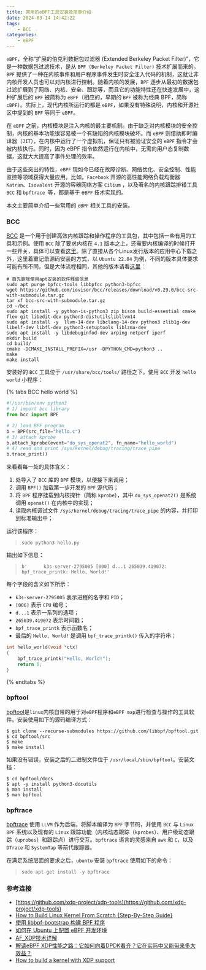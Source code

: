 ```yaml
---
title: 常用的eBPF工具安装及简单介绍
date: 2024-03-14 14:42:22
tags:
    - BCC
categories:
    - eBPF
---
```


`eBPF`，全称“扩展的伯克利数据包过滤器 (Extended Berkeley Packet Filter)”，它是一种数据包过滤技术，是从 `BPF (Berkeley Packet Filter)` 技术扩展而来的。`BPF` 提供了一种在内核事件和用户程序事件发生时安全注入代码的机制，这就让非内核开发人员也可以对内核进行控制。随着内核的发展，`BPF` 逐步从最初的数据包过滤扩展到了网络、内核、安全、跟踪等，而且它的功能特性还在快速发展中，这种扩展后的 `BPF` 被简称为 `eBPF`（相应的，早期的 `BPF` 被称为经典 BPF，简称 `cBPF`）。实际上，现代内核所运行的都是 `eBPF`，如果没有特殊说明，内核和开源社区中提到的 `BPF` 等同于 `eBPF`。

在 `eBPF` 之前，内核模块是注入内核的最主要机制。由于缺乏对内核模块的安全控制，内核的基本功能很容易被一个有缺陷的内核模块破坏。而 `eBPF` 则借助即时编译器（`JIT`），在内核中运行了一个虚拟机，保证只有被验证安全的 `eBPF` 指令才会被内核执行。同时，因为 eBPF 指令依然运行在内核中，无需向用户态复制数据，这就大大提高了事件处理的效率。

由于这些突出的特性，`eBPF` 现如今已经在故障诊断、网络优化、安全控制、性能监控等领域获得大量应用。比如，`Facebook` 开源的高性能网络负载均衡器 `Katran`、`Isovalent` 开源的容器网络方案 `Cilium` ，以及著名的内核跟踪排错工具 `BCC` 和 `bpftrace `等，都是基于 e`BPF` 技术实现的。

本文主要简单介绍一些常用的 `eBPF` 相关工具的安装。

<!-- more -->

### BCC

[BCC](https://github.com/iovisor/bcc) 是一个用于创建高效内核跟踪和操作程序的工具包，其中包括一些有用的工具和示例。使用 `BCC` 除了要求内核在 `4.1` 版本之上，还需要内核编译的时候打开一些开关，具体可以查看[这里](https://github.com/iovisor/bcc/blob/master/INSTALL.md#kernel-configuration)。除了直接从各个Linux发行版本的应用中心下载之外，这里着重记录源码安装的方式，以 `Ubuntu 22.04` 为例，不同的版本具体要求可能有所不同，但是大体流程相同，其他的版本请看[这里](https://github.com/iovisor/bcc/blob/master/INSTALL.md#source)：

```
# 首先删除使用apt安装的软件残留信息
sudo apt purge bpfcc-tools libbpfcc python3-bpfcc
wget https://github.com/iovisor/bcc/releases/download/v0.29.0/bcc-src-with-submodule.tar.gz
tar xf bcc-src-with-submodule.tar.gz
cd ~/bcc
sudo apt install -y python-is-python3 zip bison build-essential cmake flex git libedit-dev python3-distutilslibllvm14
sudo apt install -y  llvm-14-dev libclang-14-dev python3 zlib1g-dev libelf-dev libfl-dev python3-setuptools liblzma-dev 
sudo apt install -y libdebuginfod-dev arping netperf iperf
mkdir build
cd build/
cmake -DCMAKE_INSTALL_PREFIX=/usr -DPYTHON_CMD=python3 ..   
make 
make install
```

安装好的 `BCC` 工具位于 `/usr/share/bcc/tools/` 路径之下。使用 `BCC` 开发 `hello world` 小程序：

{% tabs BCC hello world %}

<!-- tab hello.py-->
```py
#!/usr/bin/env python3
# 1) import bcc library
from bcc import BPF

# 2) load BPF program
b = BPF(src_file="hello.c")
# 3) attach kprobe
b.attach_kprobe(event="do_sys_openat2", fn_name="hello_world")
# 4) read and print /sys/kernel/debug/tracing/trace_pipe
b.trace_print()
```

来看看每一处的具体含义：

1. 处导入了 `BCC`  库的 `BPF` 模块，以便接下来调用；
2. 调用 `BPF()` 加载第一步开发的 `BPF` 源代码；
3. 将 `BPF` 程序挂载到内核探针（简称 `kprobe`），其中 `do_sys_openat2()` 是系统调用 `openat()` 在内核中的实现；
4. 读取内核调试文件 `/sys/kernel/debug/tracing/trace_pipe` 的内容，并打印到标准输出中；

运行该程序：

> `sudo python3 hello.py`

输出如下信息：

> `b'      k3s-server-2795005 [000] d...1 265039.419072: bpf_trace_printk: Hello, World!'`

每个字段的含义如下所示：

- `k3s-server-2795005` 表示进程的名字和 `PID`；
- `[006]` 表示 `CPU` 编号；
- `d...1` 表示一系列的选项；
- `265039.419072` 表示时间戳；
- `bpf_trace_printk` 表示函数名；
- 最后的 `Hello, World!` 是调用 `bpf_trace_printk()` 传入的字符串；

<!-- endtab -->


<!-- tab hello.c-->
```c
int hello_world(void *ctx)
{
    bpf_trace_printk("Hello, World!");
    return 0;
}
```
<!-- endtab -->


{% endtabs %}

### bpftool

[bpftool](https://github.com/libbpf/bpftool?tab=readme-ov-file)是`linux`内核自带的用于对`eBPF`程序和`eBPF map`进行检查与操作的工具软件。安装使用如下的源码编译方式：

```
$ git clone --recurse-submodules https://github.com/libbpf/bpftool.git
$ cd bpftool/src
$ make
$ make install
```

如果没有错误，安装之后的二进制文件位于 `/usr/local/sbin/bpftool`。安装文档：

```
$ cd bpftool/docs
$ apt -y install python3-docutils
$ man install
$ man bpftool
```

### bpftrace

[bpftrace](https://github.com/bpftrace/bpftrace) 使用 `LLVM` 作为后端，将脚本编译为 `BPF` 字节码，并使用 `BCC` 与 `Linux BPF` 系统以及现有的 `Linux` 跟踪功能（内核动态跟踪（`kprobes`）、用户级动态跟踪（`uprobes`）和跟踪点）进行交互。`bpftrace` 语言的灵感来自 `awk` 和 `C`，以及 `DTrace` 和 `SystemTap` 等前代跟踪器。

在满足系统层面的要求之后，`ubuntu` 安装 `bpftrace` 使用如下的命令：

> `sudo apt-get install -y bpftrace`


### 参考连接

- [https://github.com/xdp-project/xdp-tools](https://github.com/xdp-project/xdp-tools)
- [How to Build Linux Kernel From Scratch {Step-By-Step Guide}](https://phoenixnap.com/kb/build-linux-kernel)
- [使用 libbpf-bootstrap 构建 BPF 程序](https://forsworns.github.io/zh/blogs/20210627/)
- [如何在 Ubuntu 上配置 eBPF 开发环境](https://yaoyao.io/posts/how-to-setup-ebpf-env-on-ubuntu#rust)
- [AF_XDP技术详解](https://rexrock.github.io/post/af_xdp1/)
- [解读eBPF XDP性能之路：它如何向着DPDK看齐？它在实际中又能带来多大效益？](https://blog.xuegaogg.com/posts/1933/)
- [How to build a kernel with XDP support](https://blogs.igalia.com/dpino/2019/01/02/build-a-kernel/)